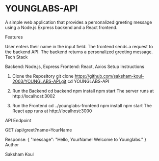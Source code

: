 # YOUNGLABS-API
A simple web application that provides a personalized greeting message using a Node.js Express backend and a React frontend.

Features

User enters their name in the input field.
The frontend sends a request to the backend API.
The backend returns a personalized greeting message.
Tech Stack

Backend: Node.js, Express
Frontend: React, Axios
Setup Instructions

1. Clone the Repository
git clone https://github.com/saksham-koul-2003/YOUNGLABS-API.git
cd YOUNGLABS-API
2. Run the Backend
cd backend
npm install
npm start
The server runs at http://localhost:3002

3. Run the Frontend
cd ../younglabs-frontend
npm install
npm start
The React app runs at http://localhost:3000

API Endpoint

GET /api/greet?name=YourName

Response:
{
  "message": "Hello, YourName! Welcome to Younglabs."
}
Author

Saksham Koul

